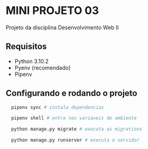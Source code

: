 # MINI PROJETO 03

Projeto da disciplina Desenvolvimento Web II

## Requisitos
<ul>
  <li>Python 3.10.2</li>
  <li>Pyenv (recomendado)</li>
  <li>Pipenv</li>
</ul>

## Configurando e rodando o projeto
```bash
  pipenv sync # instala dependencias

  pipenv shell # entra nas variaveis de ambiente

  python manage.py migrate # executa as migrations

  python manage.py runserver # executa o servidor
```